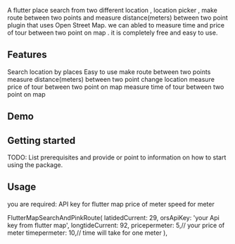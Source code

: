 <!--
This README describes the package. If you publish this package to pub.dev,
this README's contents appear on the landing page for your package.

For information about how to write a good package README, see the guide for
[writing package pages](https://dart.dev/guides/libraries/writing-package-pages).

For general information about developing packages, see the Dart guide for
[creating packages](https://dart.dev/guides/libraries/create-library-packages)
and the Flutter guide for
[developing packages and plugins](https://flutter.dev/developing-packages).
-->

A flutter place search from two different location ,  location picker , make route between two points and measure distance(meters) between two point plugin that uses Open Street Map. we can abled to measure time and price of tour between two point on map . it is completely free and easy to use.

## Features

Search location by places
Easy to use
make route between two points
measure distance(meters) between two point
change location
measure price of tour between two point on map
measure time of tour between two point on map

## Demo


## Getting started

TODO: List prerequisites and provide or point to information on how to
start using the package.

## Usage

you are required:
 API key for flutter map
 price of meter
 speed for meter

   FlutterMapSearchAndPinkRoute(
                latidedCurrent: 29,
                orsApiKey: 'your Api key from flutter map',
                longtideCurrent: 92,
                pricepermeter: 5,// your price of meter
                timepermeter: 10,// time will take for one meter
              ),

```


